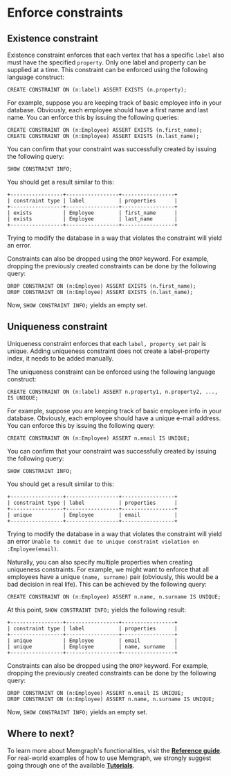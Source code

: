# Enforce constraints

## Existence constraint

Existence constraint enforces that each vertex that has a specific `label`
also must have the specified `property`. Only one label and property can be
supplied at a time.  This constraint can be enforced using the following
language construct:

```cypher
CREATE CONSTRAINT ON (n:label) ASSERT EXISTS (n.property);
```

For example, suppose you are keeping track of basic employee info in your
database. Obviously, each employee should have a first name and last name. You
can enforce this by issuing the following queries:

```cypher
CREATE CONSTRAINT ON (n:Employee) ASSERT EXISTS (n.first_name);
CREATE CONSTRAINT ON (n:Employee) ASSERT EXISTS (n.last_name);
```

You can confirm that your constraint was successfully created by issuing the
following query:

```cypher
SHOW CONSTRAINT INFO;
```

You should get a result similar to this:

```
+-----------------+-----------------+-----------------+
| constraint type | label           | properties      |
+-----------------+-----------------+-----------------+
| exists          | Employee        | first_name      |
| exists          | Employee        | last_name       |
+-----------------+-----------------+-----------------+
```

Trying to modify the database in a way that violates the constraint will
yield an error.

Constraints can also be dropped using the `DROP` keyword. For example,
dropping the previously created constraints can be done by the following
query:

```cypher
DROP CONSTRAINT ON (n:Employee) ASSERT EXISTS (n.first_name);
DROP CONSTRAINT ON (n:Employee) ASSERT EXISTS (n.last_name);
```

Now, `SHOW CONSTRAINT INFO;` yields an empty set.

## Uniqueness constraint

Uniqueness constraint enforces that each `label, property_set` pair is unique.
Adding uniqueness constraint does not create a label-property index, it needs to
be added manually. 

The uniqueness constraint can be enforced using the following language
construct:

```cypher
CREATE CONSTRAINT ON (n:label) ASSERT n.property1, n.property2, ..., IS UNIQUE;
```

For example, suppose you are keeping track of basic employee info in your
database. Obviously, each employee should have a unique e-mail address. You can
enforce this by issuing the following query:

```cypher
CREATE CONSTRAINT ON (n:Employee) ASSERT n.email IS UNIQUE;
```

You can confirm that your constraint was successfully created by issuing the
following query:

```cypher
SHOW CONSTRAINT INFO;
```

You should get a result similar to this:

```
+-----------------+-----------------+-----------------+
| constraint type | label           | properties      |
+-----------------+-----------------+-----------------+
| unique          | Employee        | email           |
+-----------------+-----------------+-----------------+
```

Trying to modify the database in a way that violates the constraint will yield
an error `Unable to commit due to unique constraint violation on
:Employee(email)`.

Naturally, you can also specify multiple properties when creating uniqueness
constraints. For example, we might want to enforce that all employees have a
unique `(name, surname)` pair (obviously, this would be a bad decision in real
life). This can be achieved by the following query:

```cypher
CREATE CONSTRAINT ON (n:Employee) ASSERT n.name, n.surname IS UNIQUE;
```

At this point, `SHOW CONSTRAINT INFO;` yields the following result:

```
+-----------------+-----------------+-----------------+
| constraint type | label           | properties      |
+-----------------+-----------------+-----------------+
| unique          | Employee        | email           |
| unique          | Employee        | name, surname   |
+-----------------+-----------------+-----------------+
```

Constraints can also be dropped using the `DROP` keyword. For example,
dropping the previously created constraints can be done by the following
query:

```cypher
DROP CONSTRAINT ON (n:Employee) ASSERT n.email IS UNIQUE;
DROP CONSTRAINT ON (n:Employee) ASSERT n.name, n.surname IS UNIQUE;
```

Now, `SHOW CONSTRAINT INFO;` yields an empty set.

## Where to next?

To learn more about Memgraph's functionalities, visit the **[Reference guide](/fundamentals)**.
For real-world examples of how to use Memgraph, we strongly suggest going through one of the available **[Tutorials](/tutorials/overview.md)**.